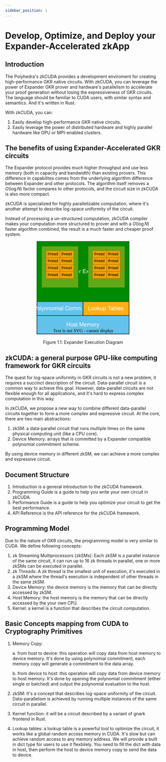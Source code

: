 ```yaml
---
sidebar_position: 1
---
```


# Develop, Optimize, and Deploy your Expander-Accelerated zkApp

## Introduction

The Polyhedra's zkCUDA provides a development enviroment for creating high-performance GKR native circuits. With zkCUDA, you can leverage the power of Expander GKR prover and hardware's parallelism to accelerate your proof generation without losing the expressiveness of GKR circuits. The language should be familiar to CUDA users, with similar syntax and semantics. And it's written in Rust.

With zkCUDA, you can:

1. Easily develop high-performance GKR native circuits.
2. Easily leverage the power of distributed hardware and highly parallel hardware like GPU or MPI-enabled clusters.

## The benefits of using Expander-Accelerated GKR circuits

The Expander protocol provides much higher throughput and use less memory (both in capacity and bandwidth) than existing provers. This difference in capabilites comes from the underlying algorithm difference between Expander and other protocols. The algorithm itself removes a $O(\log{N})$ factor compares to other protocols, and the circuit size in zkCUDA is also more compact.

zkCUDA is specialized for highly parallelizable computation, where it's another attempt to describe log-space uniformity of the circuit.

Instead of processing a un-structured computation, zkCUDA compiler makes your computation more structured to prover and with a $O(\log{N})$ faster algorithm combined, the result is a much faster and cheaper proof system.

<div align="center">
  <img src="./fig1.1.svg" alt="Figure 1.1" height="300" />
  <p>Figure 1.1: Expander Execution Diagram</p>
</div>

## zkCUDA: a general purpose GPU-like computing framework for GKR circuits

The quest for log-space uniformity in GKR circuits is not a new problem, it requires a succinct description of the circuit. Data-parallel circuit is a common way to achieve this goal. However, data-parallel circuits are not flexible enough for all applications, and it's hard to express complex computation in this way.

In zkCUDA, we propose a new way to combine different data-parallel circuits together to form a more complex and expressive circuit. At the core, there are two main abstractions:

1. zkSM: a data-parallel circuit that runs multiple times on the same physical computing unit (like a CPU core).
2. Device Memory: arrays that is committed by a Expander compatible polynomial commitment scheme.

By using device memory in different zkSM, we can achieve a more complex and expressive circuit.

## Document Structure

1. Introduction is a general introduction to the zkCUDA framework.
2. Programming Guide is a guide to help you write your own circuit in zkCUDA.
3. Performance Guide is a guide to help you optimize your circuit to get the best performance.
4. API Reference is the API reference for the zkCUDA framework.

## Programming Model

Due to the nature of GKR circuits, the programming model is very similar to CUDA. We define following concepts:

1. zk Streaming Multiprocessors (zkSMs): Each zkSM is a parallel instance of the same circuit, it can run up to 16 zk threads in parallel, one or more zkSMs can be executed in parallel.
2. zk Threads: A zk thread is the smallest unit of execution, it's executed in a zkSM where the thread's execution is independent of other threads in the same zkSM.
3. Device Memory: the device memory is the memory that can be directly accessed by zkSM.
4. Host Memory: the host memory is the memory that can be directly accessed by the your own CPU.
5. Kernel: a kernel is a function that describes the circuit computation.

## Basic Concepts mapping from CUDA to Cryptography Primitives

1. Memory Copy:

    a. from host to device: this operation will copy data from host memory to device memory. It's done by using polynomial commitment, each memory copy will generate a commitment to the data array.

    b. from device to host: this operation will copy data from device memory to host memory. It's done by opening the polynomial commitment (either single or batched) and output the polynomial evaluation to the host.

2. zkSM: It's a concept that describes log-space uniformity of the circuit. Data-parallelism is achieved by running multiple instances of the same circuit in parallel.

3. Kernel function: it will be a circuit described by a variant of gnark frontend in Rust.

4. Lookup tables: a lookup table is a powerful tool to optimize the circuit, it works like a global random access memory in CUDA. It's slow but can achieve random access to any memory address. We will provide a built in dict type for users to use it flexbilely. You need to fill the dict with data in host, then perform the host to device memory copy to send the data to device.